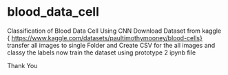 # blood_data_cell
Classification of Blood Data Cell Using CNN
Download Dataset from kaggle { https://www.kaggle.com/datasets/paultimothymooney/blood-cells}
transfer all images to single Folder and Create CSV for the all images and classy the labels
now train the dataset using prototype 2 ipynb file 

Thank You

